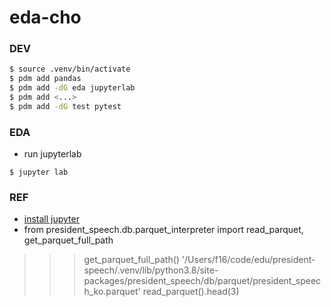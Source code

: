 # eda-cho

### DEV
```bash
$ source .venv/bin/activate
$ pdm add pandas
$ pdm add -dG eda jupyterlab
$ pdm add <...>
$ pdm add -dG test pytest

```

### EDA
- run jupyterlab
```
$ jupyter lab

```


### REF
- [install jupyter](https://jupyter.org/install)
- from president_speech.db.parquet_interpreter import read_parquet, get_parquet_full_path
>>> get_parquet_full_path()
'/Users/f16/code/edu/president-speech/.venv/lib/python3.8/site-packages/president_speech/db/parquet/president_speech_ko.parquet'
>>> read_parquet().head(3)
